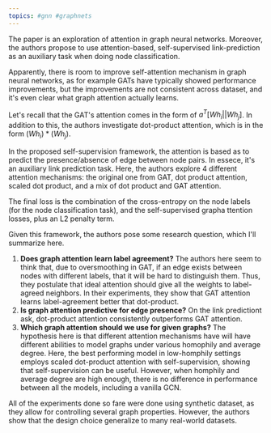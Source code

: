 ```yaml
---
topics: #gnn #graphnets 
---
```


The paper is an exploration of attention in graph neural networks. Moreover, the authors propose to use attention-based, self-supervised link-prediction as an auxiliary task when doing node classification.

Apparently, there is room to improve self-attention mechanism in graph neural networks, as for example GATs have typically showed performance improvements, but the improvements are not consistent across dataset, and it's even clear what graph attention actually learns.

Let's recall that the GAT's attention comes in the form of $a^T[Wh_i||Wh_j]$. In addition to this, the authors investigate dot-product attention, which is in the form $(Wh_i) * (Wh_j)$.

In the proposed self-supervision framework, the attention is based as to predict the presence/absence of edge between node pairs. In essece, it's an auxiliary link prediction task. Here, the authors explore 4 different attention mechanisms: the original one from GAT, dot product attention, scaled dot product, and a mix of dot product and GAT attention.

The final loss is the combination of the cross-entropy on the node labels (for the node classification task), and the self-supervised grapha ttention losses, plus an L2 penalty term.

Given this framework, the authors pose some research question, which I'll summarize here.

1. **Does graph attention learn label agreement?** The authors here seem to think that, due to oversmoothing in GAT, if an edge exists between nodes with different labels, that it will be hard to distinguish them. Thus, they postulate that ideal attention should give all the weights to label-agreed neighbors. In their experiments, they show that GAT attention learns label-agreement better that dot-product.
2. **Is graph attention predictive for edge presence?** On the link predictiont ask, dot-product attention consistently outperforms GAT attention. 
3. **Which graph attention should we use for given graphs?** The hypothesis here is that different attention mechanisms have will have different abilities to model graphs under various homophily and average degree.
Here, the best performing model in low-homphily settings employs scaled dot-product attention with self-supervision, showing that self-supervision can be useful.
However, when homphily and average degree are high enough, there is no difference in performance between all the models, including a vanilla GCN.

All of the experiments done so fare were done using synthetic dataset, as they allow for controlling several graph properties. However, the authors show that the design choice generalize to many real-world datasets.